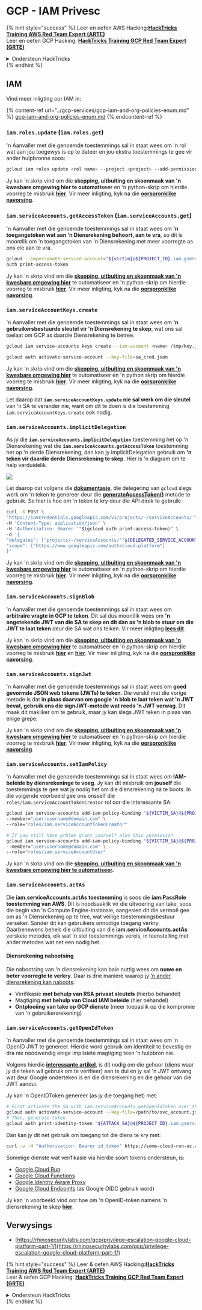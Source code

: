 # GCP - IAM Privesc

{% hint style="success" %}
Leer en oefen AWS Hacking:<img src="/.gitbook/assets/image.png" alt="" data-size="line">[**HackTricks Training AWS Red Team Expert (ARTE)**](https://training.hacktricks.xyz/courses/arte)<img src="/.gitbook/assets/image.png" alt="" data-size="line">\
Leer en oefen GCP Hacking: <img src="/.gitbook/assets/image (2).png" alt="" data-size="line">[**HackTricks Training GCP Red Team Expert (GRTE)**<img src="/.gitbook/assets/image (2).png" alt="" data-size="line">](https://training.hacktricks.xyz/courses/grte)

<details>

<summary>Ondersteun HackTricks</summary>

* Kyk na die [**intekenplanne**](https://github.com/sponsors/carlospolop)!
* **Sluit aan by die** 💬 [**Discord-groep**](https://discord.gg/hRep4RUj7f) of die [**telegram-groep**](https://t.me/peass) of **volg** ons op **Twitter** 🐦 [**@hacktricks\_live**](https://twitter.com/hacktricks\_live)**.**
* **Deel hacking-truuks deur PR's in te dien by die** [**HackTricks**](https://github.com/carlospolop/hacktricks) en [**HackTricks Cloud**](https://github.com/carlospolop/hacktricks-cloud) github-repositories.

</details>
{% endhint %}

## IAM

Vind meer inligting oor IAM in:

{% content-ref url="../gcp-services/gcp-iam-and-org-policies-enum.md" %}
[gcp-iam-and-org-policies-enum.md](../gcp-services/gcp-iam-and-org-policies-enum.md)
{% endcontent-ref %}

### `iam.roles.update` (`iam.roles.get`)

'n Aanvaller met die genoemde toestemmings sal in staat wees om 'n rol wat aan jou toegewys is op te dateer en jou ekstra toestemmings te gee vir ander hulpbronne soos:
```bash
gcloud iam roles update <rol name> --project <project> --add-permissions <permission>
```
Jy kan 'n skrip vind om die **skepping, uitbuiting en skoonmaak van 'n kwesbare omgewing hier te outomatiseer** en 'n python-skrip om hierdie voorreg te misbruik [**hier**](https://github.com/RhinoSecurityLabs/GCP-IAM-Privilege-Escalation/blob/master/ExploitScripts/iam.roles.update.py). Vir meer inligting, kyk na die [**oorspronklike navorsing**](https://rhinosecuritylabs.com/gcp/privilege-escalation-google-cloud-platform-part-1/).

### `iam.serviceAccounts.getAccessToken` (`iam.serviceAccounts.get`)

'n Aanvaller met die genoemde toestemmings sal in staat wees om **'n toegangstoken wat aan 'n Diensrekening behoort, aan te vra**, so dit is moontlik om 'n toegangstoken van 'n Diensrekening met meer voorregte as ons eie aan te vra.
```bash
gcloud --impersonate-service-account="${victim}@${PROJECT_ID}.iam.gserviceaccount.com" \
auth print-access-token
```
Jy kan 'n skrip vind om die [**skepping, uitbuiting en skoonmaak van 'n kwesbare omgewing hier**](https://github.com/carlospolop/gcp\_privesc\_scripts/blob/main/tests/4-iam.serviceAccounts.getAccessToken.sh) te outomatiseer en 'n python-skrip om hierdie voorreg te misbruik [**hier**](https://github.com/RhinoSecurityLabs/GCP-IAM-Privilege-Escalation/blob/master/ExploitScripts/iam.serviceAccounts.getAccessToken.py). Vir meer inligting, kyk na die [**oorspronklike navorsing**](https://rhinosecuritylabs.com/gcp/privilege-escalation-google-cloud-platform-part-1/).

### `iam.serviceAccountKeys.create`

'n Aanvaller met die genoemde toestemmings sal in staat wees om **'n gebruikersbestuurde sleutel vir 'n Diensrekening te skep**, wat ons sal toelaat om GCP as daardie Diensrekening te betree.
```bash
gcloud iam service-accounts keys create --iam-account <name> /tmp/key.json

gcloud auth activate-service-account --key-file=sa_cred.json
```
Jy kan 'n skrip vind om die [**skepping, uitbuiting en skoonmaak van 'n kwesbare omgewing hier**](https://github.com/carlospolop/gcp\_privesc\_scripts/blob/main/tests/3-iam.serviceAccountKeys.create.sh) te outomatiseer en 'n python skrip om hierdie voorreg te misbruik [**hier**](https://github.com/RhinoSecurityLabs/GCP-IAM-Privilege-Escalation/blob/master/ExploitScripts/iam.serviceAccountKeys.create.py). Vir meer inligting, kyk na die [**oorspronklike navorsing**](https://rhinosecuritylabs.com/gcp/privilege-escalation-google-cloud-platform-part-1/).

Let daarop dat **`iam.serviceAccountKeys.update` nie sal werk om die sleutel** van 'n SA te verander nie, want om dit te doen is die toestemming `iam.serviceAccountKeys.create` ook nodig.

### `iam.serviceAccounts.implicitDelegation`

As jy die **`iam.serviceAccounts.implicitDelegation`** toestemming het op 'n Diensrekening wat die **`iam.serviceAccounts.getAccessToken`** toestemming het op 'n derde Diensrekening, dan kan jy implicitDelegation gebruik om **'n teken vir daardie derde Diensrekening te skep**. Hier is 'n diagram om te help verduidelik.

![](https://rhinosecuritylabs.com/wp-content/uploads/2020/04/image2-500x493.png)

Let daarop dat volgens die [**dokumentasie**](https://cloud.google.com/iam/docs/understanding-service-accounts), die delegering van `gcloud` slegs werk om 'n teken te genereer deur die [**generateAccessToken()**](https://cloud.google.com/iam/credentials/reference/rest/v1/projects.serviceAccounts/generateAccessToken) metode te gebruik. So hier is hoe om 'n teken te kry deur die API direk te gebruik:
```bash
curl -X POST \
'https://iamcredentials.googleapis.com/v1/projects/-/serviceAccounts/'"${TARGET_SERVICE_ACCOUNT}"':generateAccessToken' \
-H 'Content-Type: application/json' \
-H 'Authorization: Bearer '"$(gcloud auth print-access-token)" \
-d '{
"delegates": ["projects/-/serviceAccounts/'"${DELEGATED_SERVICE_ACCOUNT}"'"],
"scope": ["https://www.googleapis.com/auth/cloud-platform"]
}'
```
Jy kan 'n skrip vind om die [**skepping, uitbuiting en skoonmaak van 'n kwesbare omgewing hier**](https://github.com/carlospolop/gcp\_privesc\_scripts/blob/main/tests/5-iam.serviceAccounts.implicitDelegation.sh) te outomatiseer en 'n python-skrip om hierdie voorreg te misbruik [**hier**](https://github.com/RhinoSecurityLabs/GCP-IAM-Privilege-Escalation/blob/master/ExploitScripts/iam.serviceAccounts.implicitDelegation.py). Vir meer inligting, kyk na die [**oorspronklike navorsing**](https://rhinosecuritylabs.com/gcp/privilege-escalation-google-cloud-platform-part-1/).

### `iam.serviceAccounts.signBlob`

'n Aanvaller met die genoemde toestemmings sal in staat wees om **arbitraire vragte in GCP te teken**. Dit sal dus moontlik wees om **'n ongetekende JWT van die SA te skep en dit dan as 'n blob te stuur om die JWT te laat teken** deur die SA wat ons teiken. Vir meer inligting [**lees dit**](https://medium.com/google-cloud/using-serviceaccountactor-iam-role-for-account-impersonation-on-google-cloud-platform-a9e7118480ed).

Jy kan 'n skrip vind om die [**skepping, uitbuiting en skoonmaak van 'n kwesbare omgewing hier**](https://github.com/carlospolop/gcp\_privesc\_scripts/blob/main/tests/6-iam.serviceAccounts.signBlob.sh) te outomatiseer en 'n python-skrip om hierdie voorreg te misbruik [**hier**](https://github.com/RhinoSecurityLabs/GCP-IAM-Privilege-Escalation/blob/master/ExploitScripts/iam.serviceAccounts.signBlob-accessToken.py) en [**hier**](https://github.com/RhinoSecurityLabs/GCP-IAM-Privilege-Escalation/blob/master/ExploitScripts/iam.serviceAccounts.signBlob-gcsSignedUrl.py). Vir meer inligting, kyk na die [**oorspronklike navorsing**](https://rhinosecuritylabs.com/gcp/privilege-escalation-google-cloud-platform-part-1/).

### `iam.serviceAccounts.signJwt`

'n Aanvaller met die genoemde toestemmings sal in staat wees om **goed gevormde JSON web tokens (JWTs) te teken**. Die verskil met die vorige metode is dat **in plaas daarvan om google 'n blob te laat teken wat 'n JWT bevat, gebruik ons die signJWT-metode wat reeds 'n JWT verwag**. Dit maak dit makliker om te gebruik, maar jy kan slegs JWT teken in plaas van enige grepe.

Jy kan 'n skrip vind om die [**skepping, uitbuiting en skoonmaak van 'n kwesbare omgewing hier**](https://github.com/carlospolop/gcp\_privesc\_scripts/blob/main/tests/7-iam.serviceAccounts.signJWT.sh) te outomatiseer en 'n python-skrip om hierdie voorreg te misbruik [**hier**](https://github.com/RhinoSecurityLabs/GCP-IAM-Privilege-Escalation/blob/master/ExploitScripts/iam.serviceAccounts.signJWT.py). Vir meer inligting, kyk na die [**oorspronklike navorsing**](https://rhinosecuritylabs.com/gcp/privilege-escalation-google-cloud-platform-part-1/).

### `iam.serviceAccounts.setIamPolicy` <a href="#iam.serviceaccounts.setiampolicy" id="iam.serviceaccounts.setiampolicy"></a>

'n Aanvaller met die genoemde toestemmings sal in staat wees om **IAM-beleide by diensrekeninge te voeg**. Jy kan dit misbruik om **jouself** die toestemmings te gee wat jy nodig het om die diensrekening na te boots. In die volgende voorbeeld gee ons onsself die `roles/iam.serviceAccountTokenCreator` rol oor die interessante SA:
```bash
gcloud iam service-accounts add-iam-policy-binding "${VICTIM_SA}@${PROJECT_ID}.iam.gserviceaccount.com" \
--member="user:username@domain.com" \
--role="roles/iam.serviceAccountTokenCreator"

# If you still have prblem grant yourself also this permission
gcloud iam service-accounts add-iam-policy-binding "${VICTIM_SA}@${PROJECT_ID}.iam.gserviceaccount.com" \ \
--member="user:username@domain.com" \
--role="roles/iam.serviceAccountUser"
```
Jy kan 'n skrip vind om die [**skepping, uitbuiting en skoonmaak van 'n kwesbare omgewing hier te outomatiseer**](https://github.com/carlospolop/gcp_privesc_scripts/blob/main/tests/d-iam.serviceAccounts.setIamPolicy.sh)**.**

### `iam.serviceAccounts.actAs`

Die **iam.serviceAccounts.actAs toestemming** is soos die **iam:PassRole toestemming van AWS**. Dit is noodsaaklik vir die uitvoering van take, soos die begin van 'n Compute Engine-instansie, aangesien dit die vermoë gee om as 'n Diensrekening op te tree, wat veilige toestemmingsbestuur verseker. Sonder dit kan gebruikers onnodige toegang verkry. Daarbenewens behels die uitbuiting van die **iam.serviceAccounts.actAs** verskeie metodes, elk wat 'n stel toestemmings vereis, in teenstelling met ander metodes wat net een nodig het.

#### Diensrekening nabootsing <a href="#service-account-impersonation" id="service-account-impersonation"></a>

Die nabootsing van 'n diensrekening kan baie nuttig wees om **nuwe en beter voorregte te verkry**. Daar is drie maniere waarop jy [‘n ander diensrekening kan naboots](https://cloud.google.com/iam/docs/understanding-service-accounts#impersonating_a_service_account):

* Verifikasie **met behulp van RSA privaat sleutels** (hierbo behandel)
* Magtiging **met behulp van Cloud IAM beleide** (hier behandel)
* **Ontplooiing van take op GCP dienste** (meer toepaslik op die kompromie van 'n gebruikersrekening)

### `iam.serviceAccounts.getOpenIdToken`

'n Aanvaller met die genoemde toestemmings sal in staat wees om 'n OpenID JWT te genereer. Hierdie word gebruik om identiteit te bevestig en dra nie noodwendig enige implisiete magtiging teen 'n hulpbron nie.

Volgens hierdie [**interessante artikel**](https://medium.com/google-cloud/authenticating-using-google-openid-connect-tokens-e7675051213b), is dit nodig om die gehoor (diens waar jy die teken wil gebruik om te verifieer) aan te dui en jy sal 'n JWT ontvang wat deur Google onderteken is en die diensrekening en die gehoor van die JWT aandui.

Jy kan 'n OpenIDToken genereer (as jy die toegang het) met:
```bash
# First activate the SA with iam.serviceAccounts.getOpenIdToken over the other SA
gcloud auth activate-service-account --key-file=/path/to/svc_account.json
# Then, generate token
gcloud auth print-identity-token "${ATTACK_SA}@${PROJECT_ID}.iam.gserviceaccount.com" --audiences=https://example.com
```
Dan kan jy dit net gebruik om toegang tot die diens te kry met:
```bash
curl -v -H "Authorization: Bearer id_token" https://some-cloud-run-uc.a.run.app
```
Sommige dienste wat verifikasie via hierdie soort tokens ondersteun, is:

* [Google Cloud Run](https://cloud.google.com/run/)
* [Google Cloud Functions](https://cloud.google.com/functions/docs/)
* [Google Identity Aware Proxy](https://cloud.google.com/iap/docs/authentication-howto)
* [Google Cloud Endpoints](https://cloud.google.com/endpoints/docs/openapi/authenticating-users-google-id) (as Google OIDC gebruik word)

Jy kan 'n voorbeeld vind oor hoe om 'n OpenID-token namens 'n diensrekening te skep [**hier**](https://github.com/carlospolop-forks/GCP-IAM-Privilege-Escalation/blob/master/ExploitScripts/iam.serviceAccounts.getOpenIdToken.py).

## Verwysings

* [https://rhinosecuritylabs.com/gcp/privilege-escalation-google-cloud-platform-part-1/](https://rhinosecuritylabs.com/gcp/privilege-escalation-google-cloud-platform-part-1/)

{% hint style="success" %}
Leer & oefen AWS Hacking:<img src="/.gitbook/assets/image.png" alt="" data-size="line">[**HackTricks Training AWS Red Team Expert (ARTE)**](https://training.hacktricks.xyz/courses/arte)<img src="/.gitbook/assets/image.png" alt="" data-size="line">\
Leer & oefen GCP Hacking: <img src="/.gitbook/assets/image (2).png" alt="" data-size="line">[**HackTricks Training GCP Red Team Expert (GRTE)**<img src="/.gitbook/assets/image (2).png" alt="" data-size="line">](https://training.hacktricks.xyz/courses/grte)

<details>

<summary>Ondersteun HackTricks</summary>

* Kyk na die [**intekenplanne**](https://github.com/sponsors/carlospolop)!
* **Sluit aan by die** 💬 [**Discord-groep**](https://discord.gg/hRep4RUj7f) of die [**telegram-groep**](https://t.me/peass) of **volg** ons op **Twitter** 🐦 [**@hacktricks\_live**](https://twitter.com/hacktricks\_live)**.**
* **Deel hacking-truuks deur PR's in te dien by die** [**HackTricks**](https://github.com/carlospolop/hacktricks) en [**HackTricks Cloud**](https://github.com/carlospolop/hacktricks-cloud) github-repos.

</details>
{% endhint %}
